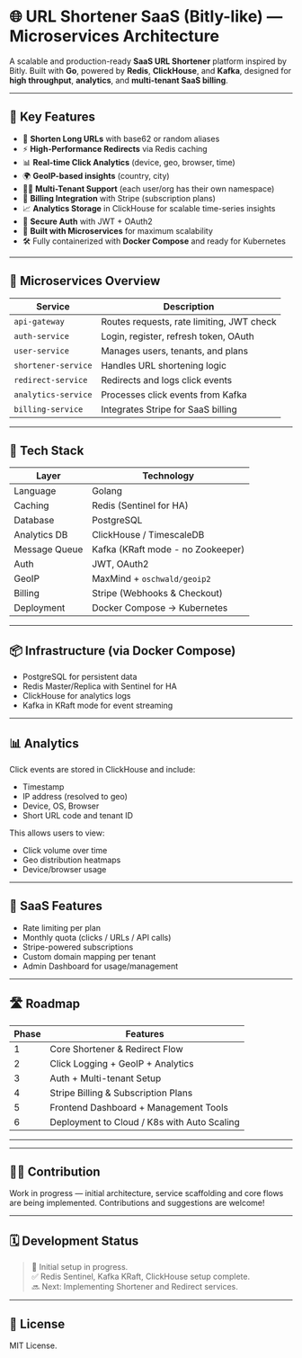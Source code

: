 # 🌐 URL Shortener SaaS (Bitly-like) — Microservices Architecture

A scalable and production-ready **SaaS URL Shortener** platform inspired by Bitly. Built with **Go**, powered by **Redis**, **ClickHouse**, and **Kafka**, designed for **high throughput**, **analytics**, and **multi-tenant SaaS billing**.

---

## 🚀 Key Features

- 🔗 **Shorten Long URLs** with base62 or random aliases
- ⚡ **High-Performance Redirects** via Redis caching
- 📊 **Real-time Click Analytics** (device, geo, browser, time)
- 🌍 **GeoIP-based insights** (country, city)
- 🧑‍💼 **Multi-Tenant Support** (each user/org has their own namespace)
- 🧾 **Billing Integration** with Stripe (subscription plans)
- 📈 **Analytics Storage** in ClickHouse for scalable time-series insights
- 🔐 **Secure Auth** with JWT + OAuth2
- 🧱 **Built with Microservices** for maximum scalability
- 🛠️ Fully containerized with **Docker Compose** and ready for Kubernetes

---

## 🧩 Microservices Overview

| Service         | Description                               |
|----------------|-------------------------------------------|
| `api-gateway`   | Routes requests, rate limiting, JWT check |
| `auth-service`  | Login, register, refresh token, OAuth     |
| `user-service`  | Manages users, tenants, and plans         |
| `shortener-service` | Handles URL shortening logic          |
| `redirect-service`  | Redirects and logs click events       |
| `analytics-service` | Processes click events from Kafka     |
| `billing-service`   | Integrates Stripe for SaaS billing    |

---

## 🧱 Tech Stack

| Layer            | Technology                          |
|------------------|--------------------------------------|
| Language         | Golang                              |
| Caching          | Redis (Sentinel for HA)              |
| Database         | PostgreSQL                          |
| Analytics DB     | ClickHouse / TimescaleDB            |
| Message Queue    | Kafka (KRaft mode - no Zookeeper)    |
| Auth             | JWT, OAuth2                         |
| GeoIP            | MaxMind + `oschwald/geoip2`         |
| Billing          | Stripe (Webhooks & Checkout)        |
| Deployment       | Docker Compose → Kubernetes         |

---

## 📦 Infrastructure (via Docker Compose)

- PostgreSQL for persistent data
- Redis Master/Replica with Sentinel for HA
- ClickHouse for analytics logs
- Kafka in KRaft mode for event streaming

---

## 📊 Analytics

Click events are stored in ClickHouse and include:
- Timestamp
- IP address (resolved to geo)
- Device, OS, Browser
- Short URL code and tenant ID

This allows users to view:
- Click volume over time
- Geo distribution heatmaps
- Device/browser usage

---

## 🔐 SaaS Features

- Rate limiting per plan
- Monthly quota (clicks / URLs / API calls)
- Stripe-powered subscriptions
- Custom domain mapping per tenant
- Admin Dashboard for usage/management

---

## 🛣 Roadmap

| Phase | Features                                                      |
|-------|---------------------------------------------------------------|
| 1     | Core Shortener & Redirect Flow                                |
| 2     | Click Logging + GeoIP + Analytics                             |
| 3     | Auth + Multi-tenant Setup                                     |
| 4     | Stripe Billing & Subscription Plans                           |
| 5     | Frontend Dashboard + Management Tools                         |
| 6     | Deployment to Cloud / K8s with Auto Scaling                   |

---


---

## 👨‍💻 Contribution

Work in progress — initial architecture, service scaffolding and core flows are being implemented. Contributions and suggestions are welcome!

---

## 🗓 Development Status

> 📅 Initial setup in progress.  
> ✅ Redis Sentinel, Kafka KRaft, ClickHouse setup complete.  
> 🔜 Next: Implementing Shortener and Redirect services.

---

## 📄 License

MIT License.

